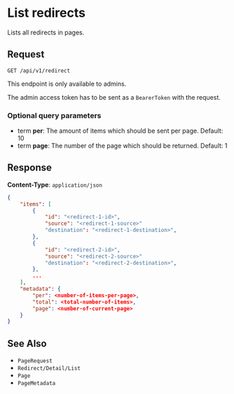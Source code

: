 # List redirects

Lists all redirects in pages.

## Request

    GET /api/v1/redirect

This endpoint is only available to admins.

The admin access token has to be sent as a `BearerToken` with the request.

### Optional query parameters

- term **per**: The amount of items which should be sent per page. Default: 10
- term **page**: The number of the page which should be returned. Default: 1

## Response

**Content-Type**: `application/json`

```json
{
    "items": [
        {
            "id": "<redirect-1-id>",
            "source": "<redirect-1-source>"
            "destination": "<redirect-1-destination>",
        },
        {
            "id": "<redirect-2-id>",
            "source": "<redirect-2-source>"
            "destination": "<redirect-2-destination>",
        },
        ...
    ],
    "metadata": {
        "per": <number-of-items-per-page>,
        "total": <total-number-of-items>,
        "page": <number-of-current-page>
    }
}
```

## See Also

* ``PageRequest``
* ``Redirect/Detail/List``
* ``Page``
* ``PageMetadata``
